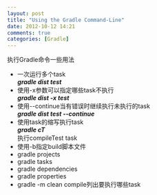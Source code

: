 ```yaml
---
layout: post
title: "Using the Gradle Command-Line"
date: 2012-10-12 14:21
comments: true
categories: [Gradle]
---
```

执行Gradle命令一些用法

* 一次运行多个task  
	***gradle dist test***
* 使用-x参数可以指定哪些task不执行   
	***gradle dist -x test***
* 使用--continue当有错误时继续执行未执行的task  
	***gradle dist test --continue***
* 使用task的缩写执行task   
	***gradle cT***   
	执行compileTest task
* 使用-b指定build脚本文件
* gradle projects
* gradle tasks
* gradle dependencies
* gradle properties
* gradle -m clean compile列出要执行哪些task